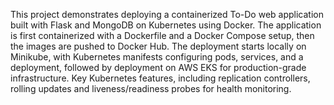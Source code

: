This project demonstrates deploying a containerized To-Do web application built with Flask and MongoDB on Kubernetes using Docker.
The application is first containerized with a Dockerfile and a Docker Compose setup, then the images are pushed to Docker Hub. 
The deployment starts locally on Minikube, with Kubernetes manifests configuring pods, services, and a deployment, followed by deployment on AWS EKS for production-grade infrastructure. Key Kubernetes features, including replication controllers, rolling updates and liveness/readiness probes for health monitoring.
